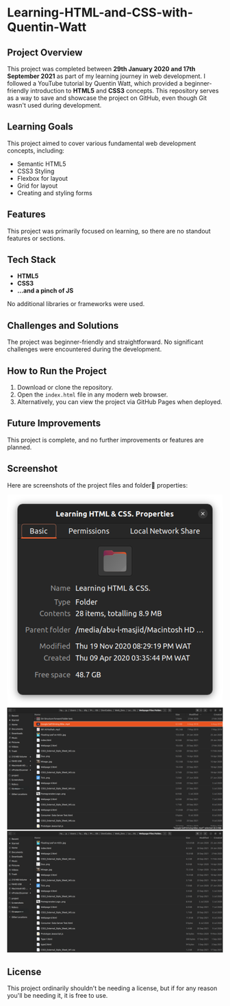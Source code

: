 # Learning-HTML-and-CSS-with-Quentin-Watt

## Project Overview

This project was completed between **29th January 2020 and 17th September 2021** as part of my learning journey in web development. I followed a YouTube tutorial by Quentin Watt, which provided a beginner-friendly introduction to **HTML5** and **CSS3** concepts. This repository serves as a way to save and showcase the project on GitHub, even though Git wasn't used during development.

## Learning Goals

This project aimed to cover various fundamental web development concepts, including:

- Semantic HTML5
- CSS3 Styling
- Flexbox for layout
- Grid for layout
- Creating and styling forms

## Features

This project was primarily focused on learning, so there are no standout features or sections.

## Tech Stack

- **HTML5**
- **CSS3**
- **...and a pinch of JS**

No additional libraries or frameworks were used.

## Challenges and Solutions

The project was beginner-friendly and straightforward. No significant challenges were encountered during the development.

## How to Run the Project

1. Download or clone the repository.
2. Open the `index.html` file in any modern web browser.
3. Alternatively, you can view the project via GitHub Pages when deployed.

## Future Improvements

This project is complete, and no further improvements or features are planned.

## Screenshot

Here are screenshots of the project files and folder📂 properties:

![Project Screenshot](./images/Learning%20HTML%20&%20CSS%20Folder%20Properties.png)
![Project Screenshot](./images/Learning%20HTML%20&%20CSS%20Folder%20files.png)
![Project Screenshot](./images/Learning%20HTML%20&%20CSS%20Folder%20files%202.png)

## License

This project ordinarily shouldn't be needing a license, but if for any reason you'll be needing it, it is free to use.
